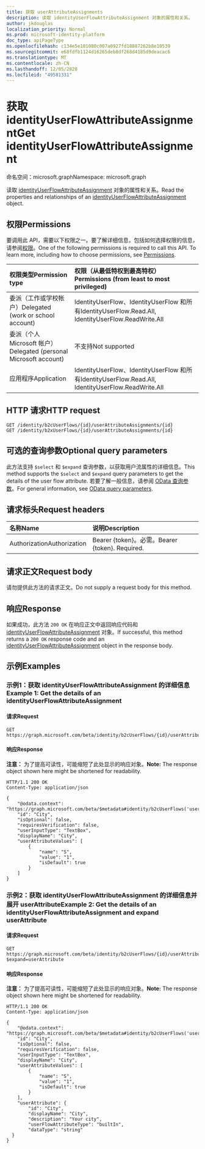 ```yaml
---
title: 获取 userAttributeAssignments
description: 读取 identityUserFlowAttributeAssignment 对象的属性和关系。
author: jkdouglas
localization_priority: Normal
ms.prod: microsoft-identity-platform
doc_type: apiPageType
ms.openlocfilehash: c134e5e101080c007a0927fd18887262b8e10539
ms.sourcegitcommit: e68fdfb1124d16265deb8df268d4185d9deacac6
ms.translationtype: MT
ms.contentlocale: zh-CN
ms.lasthandoff: 12/05/2020
ms.locfileid: "49581331"
---
```

# <a name="get-identityuserflowattributeassignment"></a><span data-ttu-id="46721-103">获取 identityUserFlowAttributeAssignment</span><span class="sxs-lookup"><span data-stu-id="46721-103">Get identityUserFlowAttributeAssignment</span></span>

<span data-ttu-id="46721-104">命名空间：microsoft.graph</span><span class="sxs-lookup"><span data-stu-id="46721-104">Namespace: microsoft.graph</span></span>

<span data-ttu-id="46721-105">读取 [identityUserFlowAttributeAssignment](../resources/identityuserflowattributeassignment.md) 对象的属性和关系。</span><span class="sxs-lookup"><span data-stu-id="46721-105">Read the properties and relationships of an [identityUserFlowAttributeAssignment](../resources/identityuserflowattributeassignment.md) object.</span></span>

## <a name="permissions"></a><span data-ttu-id="46721-106">权限</span><span class="sxs-lookup"><span data-stu-id="46721-106">Permissions</span></span>

<span data-ttu-id="46721-p101">要调用此 API，需要以下权限之一。要了解详细信息，包括如何选择权限的信息，请参阅[权限](/graph/permissions-reference)。</span><span class="sxs-lookup"><span data-stu-id="46721-p101">One of the following permissions is required to call this API. To learn more, including how to choose permissions, see [Permissions](/graph/permissions-reference).</span></span>

|<span data-ttu-id="46721-109">权限类型</span><span class="sxs-lookup"><span data-stu-id="46721-109">Permission type</span></span>|<span data-ttu-id="46721-110">权限（从最低特权到最高特权）</span><span class="sxs-lookup"><span data-stu-id="46721-110">Permissions (from least to most privileged)</span></span>|
|:---|:---|
|<span data-ttu-id="46721-111">委派（工作或学校帐户）</span><span class="sxs-lookup"><span data-stu-id="46721-111">Delegated (work or school account)</span></span>|<span data-ttu-id="46721-112">IdentityUserFlow、IdentityUserFlow 和所有</span><span class="sxs-lookup"><span data-stu-id="46721-112">IdentityUserFlow.Read.All, IdentityUserFlow.ReadWrite.All</span></span>|
|<span data-ttu-id="46721-113">委派（个人 Microsoft 帐户）</span><span class="sxs-lookup"><span data-stu-id="46721-113">Delegated (personal Microsoft account)</span></span>|<span data-ttu-id="46721-114">不支持</span><span class="sxs-lookup"><span data-stu-id="46721-114">Not supported</span></span>|
|<span data-ttu-id="46721-115">应用程序</span><span class="sxs-lookup"><span data-stu-id="46721-115">Application</span></span>|<span data-ttu-id="46721-116">IdentityUserFlow、IdentityUserFlow 和所有</span><span class="sxs-lookup"><span data-stu-id="46721-116">IdentityUserFlow.Read.All, IdentityUserFlow.ReadWrite.All</span></span>|

## <a name="http-request"></a><span data-ttu-id="46721-117">HTTP 请求</span><span class="sxs-lookup"><span data-stu-id="46721-117">HTTP request</span></span>

<!-- {
  "blockType": "ignored"
}
-->

``` http
GET /identity/b2cUserFlows/{id}/userAttributeAssignments/{id}
GET /identity/b2xUserFlows/{id}/userAttributeAssignments/{id}
```

## <a name="optional-query-parameters"></a><span data-ttu-id="46721-118">可选的查询参数</span><span class="sxs-lookup"><span data-stu-id="46721-118">Optional query parameters</span></span>

<span data-ttu-id="46721-119">此方法支持 `$select` 和 `$expand` 查询参数，以获取用户流属性的详细信息。</span><span class="sxs-lookup"><span data-stu-id="46721-119">This method supports the `$select` and `$expand` query parameters to get the details of the user flow attribute.</span></span> <span data-ttu-id="46721-120">若要了解一般信息，请参阅 [OData 查询参数](/graph/query-parameters)。</span><span class="sxs-lookup"><span data-stu-id="46721-120">For general information, see [OData query parameters](/graph/query-parameters).</span></span>

## <a name="request-headers"></a><span data-ttu-id="46721-121">请求标头</span><span class="sxs-lookup"><span data-stu-id="46721-121">Request headers</span></span>

|<span data-ttu-id="46721-122">名称</span><span class="sxs-lookup"><span data-stu-id="46721-122">Name</span></span>|<span data-ttu-id="46721-123">说明</span><span class="sxs-lookup"><span data-stu-id="46721-123">Description</span></span>|
|:---|:---|
|<span data-ttu-id="46721-124">Authorization</span><span class="sxs-lookup"><span data-stu-id="46721-124">Authorization</span></span>|<span data-ttu-id="46721-p103">Bearer {token}。必需。</span><span class="sxs-lookup"><span data-stu-id="46721-p103">Bearer {token}. Required.</span></span>|

## <a name="request-body"></a><span data-ttu-id="46721-127">请求正文</span><span class="sxs-lookup"><span data-stu-id="46721-127">Request body</span></span>

<span data-ttu-id="46721-128">请勿提供此方法的请求正文。</span><span class="sxs-lookup"><span data-stu-id="46721-128">Do not supply a request body for this method.</span></span>

## <a name="response"></a><span data-ttu-id="46721-129">响应</span><span class="sxs-lookup"><span data-stu-id="46721-129">Response</span></span>

<span data-ttu-id="46721-130">如果成功，此方法 `200 OK` 在响应正文中返回响应代码和 [identityUserFlowAttributeAssignment](../resources/identityuserflowattributeassignment.md) 对象。</span><span class="sxs-lookup"><span data-stu-id="46721-130">If successful, this method returns a `200 OK` response code and an [identityUserFlowAttributeAssignment](../resources/identityuserflowattributeassignment.md) object in the response body.</span></span>

## <a name="examples"></a><span data-ttu-id="46721-131">示例</span><span class="sxs-lookup"><span data-stu-id="46721-131">Examples</span></span>

### <a name="example-1-get-the-details-of-an-identityuserflowattributeassignment"></a><span data-ttu-id="46721-132">示例1：获取 identityUserFlowAttributeAssignment 的详细信息</span><span class="sxs-lookup"><span data-stu-id="46721-132">Example 1: Get the details of an identityUserFlowAttributeAssignment</span></span>

#### <a name="request"></a><span data-ttu-id="46721-133">请求</span><span class="sxs-lookup"><span data-stu-id="46721-133">Request</span></span>

<!-- {
  "blockType": "request",
  "name": "get_identityuserflowattributeassignment"
}
-->

``` http
GET https://graph.microsoft.com/beta/identity/b2cUserFlows/{id}/userAttributeAssignments/{id}
```

#### <a name="response"></a><span data-ttu-id="46721-134">响应</span><span class="sxs-lookup"><span data-stu-id="46721-134">Response</span></span>

<span data-ttu-id="46721-135">**注意：** 为了提高可读性，可能缩短了此处显示的响应对象。</span><span class="sxs-lookup"><span data-stu-id="46721-135">**Note:** The response object shown here might be shortened for readability.</span></span>
<!-- {
  "blockType": "response",
  "truncated": true,
  "@odata.type": "microsoft.graph.identityUserFlowAttributeAssignment"
}
-->

``` http
HTTP/1.1 200 OK
Content-Type: application/json

{
    "@odata.context": "https://graph.microsoft.com/beta/$metadata#identity/b2cUserFlows('userFlowId')/userAttributeAssignments/$entity",
    "id": "City",
    "isOptional": false,
    "requiresVerification": false,
    "userInputType": "TextBox",
    "displayName": "City",
    "userAttributeValues": [
        {
            "name": "S",
            "value": "1",
            "isDefault": true
        }
    ]
}
```

### <a name="example-2-get-the-details-of-an-identityuserflowattributeassignment-and-expand-userattribute"></a><span data-ttu-id="46721-136">示例2：获取 identityUserFlowAttributeAssignment 的详细信息并展开 userAttribute</span><span class="sxs-lookup"><span data-stu-id="46721-136">Example 2: Get the details of an identityUserFlowAttributeAssignment and expand userAttribute</span></span>

#### <a name="request"></a><span data-ttu-id="46721-137">请求</span><span class="sxs-lookup"><span data-stu-id="46721-137">Request</span></span>

<!-- {
  "blockType": "request",
  "name": "get_identityuserflowattributeassignment_expand"
}
-->

``` http
GET https://graph.microsoft.com/beta/identity/b2cUserFlows/{id}/userAttributeAssignments/{id}?$expand=userAttribute
```

#### <a name="response"></a><span data-ttu-id="46721-138">响应</span><span class="sxs-lookup"><span data-stu-id="46721-138">Response</span></span>

<span data-ttu-id="46721-139">**注意：** 为了提高可读性，可能缩短了此处显示的响应对象。</span><span class="sxs-lookup"><span data-stu-id="46721-139">**Note:** The response object shown here might be shortened for readability.</span></span>
<!-- {
  "blockType": "response",
  "truncated": true,
  "@odata.type": "microsoft.graph.identityUserFlowAttributeAssignment"
}
-->

``` http
HTTP/1.1 200 OK
Content-Type: application/json

{
    "@odata.context": "https://graph.microsoft.com/beta/$metadata#identity/b2cUserFlows('userFlowId')/userAttributeAssignments/$entity",
    "id": "City",
    "isOptional": false,
    "requiresVerification": false,
    "userInputType": "TextBox",
    "displayName": "City",
    "userAttributeValues": [
        {
            "name": "S",
            "value": "1",
            "isDefault": true
        }
    ],
    "userAttribute": {
        "id": "City",
        "displayName": "City",
        "description": "Your city",
        "userFlowAttributeType": "builtIn",
        "dataType": "string"
  }
}
```
